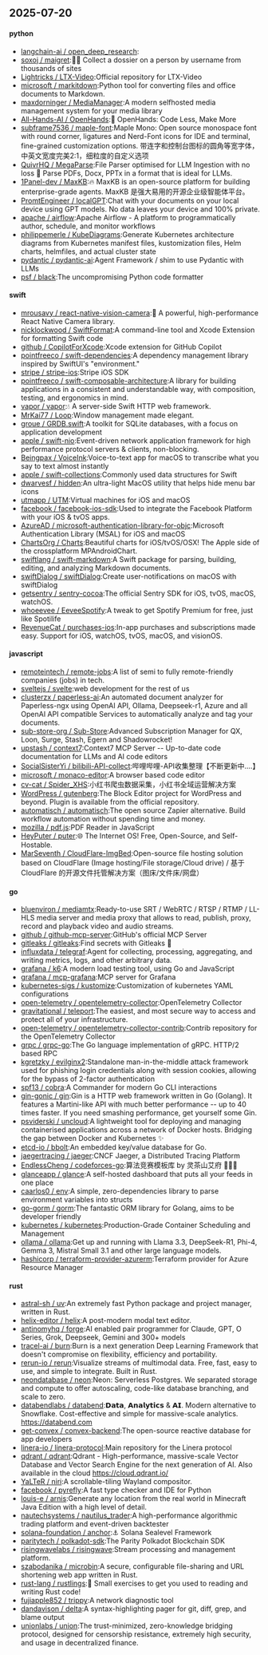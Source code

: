 ## 2025-07-20

#### python
* [langchain-ai / open_deep_research](https://github.com/langchain-ai/open_deep_research):
* [soxoj / maigret](https://github.com/soxoj/maigret):🕵️‍♂️ Collect a dossier on a person by username from thousands of sites
* [Lightricks / LTX-Video](https://github.com/Lightricks/LTX-Video):Official repository for LTX-Video
* [microsoft / markitdown](https://github.com/microsoft/markitdown):Python tool for converting files and office documents to Markdown.
* [maxdorninger / MediaManager](https://github.com/maxdorninger/MediaManager):A modern selfhosted media management system for your media library
* [All-Hands-AI / OpenHands](https://github.com/All-Hands-AI/OpenHands):🙌 OpenHands: Code Less, Make More
* [subframe7536 / maple-font](https://github.com/subframe7536/maple-font):Maple Mono: Open source monospace font with round corner, ligatures and Nerd-Font icons for IDE and terminal, fine-grained customization options. 带连字和控制台图标的圆角等宽字体，中英文宽度完美2:1，细粒度的自定义选项
* [QuivrHQ / MegaParse](https://github.com/QuivrHQ/MegaParse):File Parser optimised for LLM Ingestion with no loss 🧠 Parse PDFs, Docx, PPTx in a format that is ideal for LLMs.
* [1Panel-dev / MaxKB](https://github.com/1Panel-dev/MaxKB):🔥 MaxKB is an open-source platform for building enterprise-grade agents. MaxKB 是强大易用的开源企业级智能体平台。
* [PromtEngineer / localGPT](https://github.com/PromtEngineer/localGPT):Chat with your documents on your local device using GPT models. No data leaves your device and 100% private.
* [apache / airflow](https://github.com/apache/airflow):Apache Airflow - A platform to programmatically author, schedule, and monitor workflows
* [philippemerle / KubeDiagrams](https://github.com/philippemerle/KubeDiagrams):Generate Kubernetes architecture diagrams from Kubernetes manifest files, kustomization files, Helm charts, helmfiles, and actual cluster state
* [pydantic / pydantic-ai](https://github.com/pydantic/pydantic-ai):Agent Framework / shim to use Pydantic with LLMs
* [psf / black](https://github.com/psf/black):The uncompromising Python code formatter

#### swift
* [mrousavy / react-native-vision-camera](https://github.com/mrousavy/react-native-vision-camera):📸 A powerful, high-performance React Native Camera library.
* [nicklockwood / SwiftFormat](https://github.com/nicklockwood/SwiftFormat):A command-line tool and Xcode Extension for formatting Swift code
* [github / CopilotForXcode](https://github.com/github/CopilotForXcode):Xcode extension for GitHub Copilot
* [pointfreeco / swift-dependencies](https://github.com/pointfreeco/swift-dependencies):A dependency management library inspired by SwiftUI's "environment."
* [stripe / stripe-ios](https://github.com/stripe/stripe-ios):Stripe iOS SDK
* [pointfreeco / swift-composable-architecture](https://github.com/pointfreeco/swift-composable-architecture):A library for building applications in a consistent and understandable way, with composition, testing, and ergonomics in mind.
* [vapor / vapor](https://github.com/vapor/vapor):💧 A server-side Swift HTTP web framework.
* [MrKai77 / Loop](https://github.com/MrKai77/Loop):Window management made elegant.
* [groue / GRDB.swift](https://github.com/groue/GRDB.swift):A toolkit for SQLite databases, with a focus on application development
* [apple / swift-nio](https://github.com/apple/swift-nio):Event-driven network application framework for high performance protocol servers & clients, non-blocking.
* [Beingpax / VoiceInk](https://github.com/Beingpax/VoiceInk):Voice-to-text app for macOS to transcribe what you say to text almost instantly
* [apple / swift-collections](https://github.com/apple/swift-collections):Commonly used data structures for Swift
* [dwarvesf / hidden](https://github.com/dwarvesf/hidden):An ultra-light MacOS utility that helps hide menu bar icons
* [utmapp / UTM](https://github.com/utmapp/UTM):Virtual machines for iOS and macOS
* [facebook / facebook-ios-sdk](https://github.com/facebook/facebook-ios-sdk):Used to integrate the Facebook Platform with your iOS & tvOS apps.
* [AzureAD / microsoft-authentication-library-for-objc](https://github.com/AzureAD/microsoft-authentication-library-for-objc):Microsoft Authentication Library (MSAL) for iOS and macOS
* [ChartsOrg / Charts](https://github.com/ChartsOrg/Charts):Beautiful charts for iOS/tvOS/OSX! The Apple side of the crossplatform MPAndroidChart.
* [swiftlang / swift-markdown](https://github.com/swiftlang/swift-markdown):A Swift package for parsing, building, editing, and analyzing Markdown documents.
* [swiftDialog / swiftDialog](https://github.com/swiftDialog/swiftDialog):Create user-notifications on macOS with swiftDialog
* [getsentry / sentry-cocoa](https://github.com/getsentry/sentry-cocoa):The official Sentry SDK for iOS, tvOS, macOS, watchOS.
* [whoeevee / EeveeSpotify](https://github.com/whoeevee/EeveeSpotify):A tweak to get Spotify Premium for free, just like Spotilife
* [RevenueCat / purchases-ios](https://github.com/RevenueCat/purchases-ios):In-app purchases and subscriptions made easy. Support for iOS, watchOS, tvOS, macOS, and visionOS.

#### javascript
* [remoteintech / remote-jobs](https://github.com/remoteintech/remote-jobs):A list of semi to fully remote-friendly companies (jobs) in tech.
* [sveltejs / svelte](https://github.com/sveltejs/svelte):web development for the rest of us
* [clusterzx / paperless-ai](https://github.com/clusterzx/paperless-ai):An automated document analyzer for Paperless-ngx using OpenAI API, Ollama, Deepseek-r1, Azure and all OpenAI API compatible Services to automatically analyze and tag your documents.
* [sub-store-org / Sub-Store](https://github.com/sub-store-org/Sub-Store):Advanced Subscription Manager for QX, Loon, Surge, Stash, Egern and Shadowrocket!
* [upstash / context7](https://github.com/upstash/context7):Context7 MCP Server -- Up-to-date code documentation for LLMs and AI code editors
* [SocialSisterYi / bilibili-API-collect](https://github.com/SocialSisterYi/bilibili-API-collect):哔哩哔哩-API收集整理【不断更新中....】
* [microsoft / monaco-editor](https://github.com/microsoft/monaco-editor):A browser based code editor
* [cv-cat / Spider_XHS](https://github.com/cv-cat/Spider_XHS):小红书爬虫数据采集，小红书全域运营解决方案
* [WordPress / gutenberg](https://github.com/WordPress/gutenberg):The Block Editor project for WordPress and beyond. Plugin is available from the official repository.
* [automatisch / automatisch](https://github.com/automatisch/automatisch):The open source Zapier alternative. Build workflow automation without spending time and money.
* [mozilla / pdf.js](https://github.com/mozilla/pdf.js):PDF Reader in JavaScript
* [HeyPuter / puter](https://github.com/HeyPuter/puter):🌐 The Internet OS! Free, Open-Source, and Self-Hostable.
* [MarSeventh / CloudFlare-ImgBed](https://github.com/MarSeventh/CloudFlare-ImgBed):Open-source file hosting solution based on CloudFlare (Image hosting/File storage/Cloud drive) / 基于 CloudFlare 的开源文件托管解决方案（图床/文件床/网盘）

#### go
* [bluenviron / mediamtx](https://github.com/bluenviron/mediamtx):Ready-to-use SRT / WebRTC / RTSP / RTMP / LL-HLS media server and media proxy that allows to read, publish, proxy, record and playback video and audio streams.
* [github / github-mcp-server](https://github.com/github/github-mcp-server):GitHub's official MCP Server
* [gitleaks / gitleaks](https://github.com/gitleaks/gitleaks):Find secrets with Gitleaks 🔑
* [influxdata / telegraf](https://github.com/influxdata/telegraf):Agent for collecting, processing, aggregating, and writing metrics, logs, and other arbitrary data.
* [grafana / k6](https://github.com/grafana/k6):A modern load testing tool, using Go and JavaScript
* [grafana / mcp-grafana](https://github.com/grafana/mcp-grafana):MCP server for Grafana
* [kubernetes-sigs / kustomize](https://github.com/kubernetes-sigs/kustomize):Customization of kubernetes YAML configurations
* [open-telemetry / opentelemetry-collector](https://github.com/open-telemetry/opentelemetry-collector):OpenTelemetry Collector
* [gravitational / teleport](https://github.com/gravitational/teleport):The easiest, and most secure way to access and protect all of your infrastructure.
* [open-telemetry / opentelemetry-collector-contrib](https://github.com/open-telemetry/opentelemetry-collector-contrib):Contrib repository for the OpenTelemetry Collector
* [grpc / grpc-go](https://github.com/grpc/grpc-go):The Go language implementation of gRPC. HTTP/2 based RPC
* [kgretzky / evilginx2](https://github.com/kgretzky/evilginx2):Standalone man-in-the-middle attack framework used for phishing login credentials along with session cookies, allowing for the bypass of 2-factor authentication
* [spf13 / cobra](https://github.com/spf13/cobra):A Commander for modern Go CLI interactions
* [gin-gonic / gin](https://github.com/gin-gonic/gin):Gin is a HTTP web framework written in Go (Golang). It features a Martini-like API with much better performance -- up to 40 times faster. If you need smashing performance, get yourself some Gin.
* [psviderski / uncloud](https://github.com/psviderski/uncloud):A lightweight tool for deploying and managing containerised applications across a network of Docker hosts. Bridging the gap between Docker and Kubernetes ✨
* [etcd-io / bbolt](https://github.com/etcd-io/bbolt):An embedded key/value database for Go.
* [jaegertracing / jaeger](https://github.com/jaegertracing/jaeger):CNCF Jaeger, a Distributed Tracing Platform
* [EndlessCheng / codeforces-go](https://github.com/EndlessCheng/codeforces-go):算法竞赛模板库 by 灵茶山艾府 💭💡🎈
* [glanceapp / glance](https://github.com/glanceapp/glance):A self-hosted dashboard that puts all your feeds in one place
* [caarlos0 / env](https://github.com/caarlos0/env):A simple, zero-dependencies library to parse environment variables into structs
* [go-gorm / gorm](https://github.com/go-gorm/gorm):The fantastic ORM library for Golang, aims to be developer friendly
* [kubernetes / kubernetes](https://github.com/kubernetes/kubernetes):Production-Grade Container Scheduling and Management
* [ollama / ollama](https://github.com/ollama/ollama):Get up and running with Llama 3.3, DeepSeek-R1, Phi-4, Gemma 3, Mistral Small 3.1 and other large language models.
* [hashicorp / terraform-provider-azurerm](https://github.com/hashicorp/terraform-provider-azurerm):Terraform provider for Azure Resource Manager

#### rust
* [astral-sh / uv](https://github.com/astral-sh/uv):An extremely fast Python package and project manager, written in Rust.
* [helix-editor / helix](https://github.com/helix-editor/helix):A post-modern modal text editor.
* [antinomyhq / forge](https://github.com/antinomyhq/forge):AI enabled pair programmer for Claude, GPT, O Series, Grok, Deepseek, Gemini and 300+ models
* [tracel-ai / burn](https://github.com/tracel-ai/burn):Burn is a next generation Deep Learning Framework that doesn't compromise on flexibility, efficiency and portability.
* [rerun-io / rerun](https://github.com/rerun-io/rerun):Visualize streams of multimodal data. Free, fast, easy to use, and simple to integrate. Built in Rust.
* [neondatabase / neon](https://github.com/neondatabase/neon):Neon: Serverless Postgres. We separated storage and compute to offer autoscaling, code-like database branching, and scale to zero.
* [databendlabs / databend](https://github.com/databendlabs/databend):𝗗𝗮𝘁𝗮, 𝗔𝗻𝗮𝗹𝘆𝘁𝗶𝗰𝘀 & 𝗔𝗜. Modern alternative to Snowflake. Cost-effective and simple for massive-scale analytics. https://databend.com
* [get-convex / convex-backend](https://github.com/get-convex/convex-backend):The open-source reactive database for app developers
* [linera-io / linera-protocol](https://github.com/linera-io/linera-protocol):Main repository for the Linera protocol
* [qdrant / qdrant](https://github.com/qdrant/qdrant):Qdrant - High-performance, massive-scale Vector Database and Vector Search Engine for the next generation of AI. Also available in the cloud https://cloud.qdrant.io/
* [YaLTeR / niri](https://github.com/YaLTeR/niri):A scrollable-tiling Wayland compositor.
* [facebook / pyrefly](https://github.com/facebook/pyrefly):A fast type checker and IDE for Python
* [louis-e / arnis](https://github.com/louis-e/arnis):Generate any location from the real world in Minecraft Java Edition with a high level of detail.
* [nautechsystems / nautilus_trader](https://github.com/nautechsystems/nautilus_trader):A high-performance algorithmic trading platform and event-driven backtester
* [solana-foundation / anchor](https://github.com/solana-foundation/anchor):⚓ Solana Sealevel Framework
* [paritytech / polkadot-sdk](https://github.com/paritytech/polkadot-sdk):The Parity Polkadot Blockchain SDK
* [risingwavelabs / risingwave](https://github.com/risingwavelabs/risingwave):Stream processing and management platform.
* [szabodanika / microbin](https://github.com/szabodanika/microbin):A secure, configurable file-sharing and URL shortening web app written in Rust.
* [rust-lang / rustlings](https://github.com/rust-lang/rustlings):🦀 Small exercises to get you used to reading and writing Rust code!
* [fujiapple852 / trippy](https://github.com/fujiapple852/trippy):A network diagnostic tool
* [dandavison / delta](https://github.com/dandavison/delta):A syntax-highlighting pager for git, diff, grep, and blame output
* [unionlabs / union](https://github.com/unionlabs/union):The trust-minimized, zero-knowledge bridging protocol, designed for censorship resistance, extremely high security, and usage in decentralized finance.
